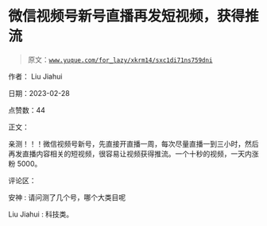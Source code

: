 # 微信视频号新号直播再发短视频，获得推流

> 原文：[`www.yuque.com/for_lazy/xkrm14/sxc1di71ns759dni`](https://www.yuque.com/for_lazy/xkrm14/sxc1di71ns759dni)

作者： Liu Jiahui 

日期：2023-02-28 

点赞数：44 

正文： 

亲测！！！微信视频号新号，先直接开直播一周，每次尽量直播一到三小时，然后再发直播内容相关的短视频，很容易让视频获得推流。一个十秒的视频，一天内涨粉 5000。 

评论区： 

安神 : 请问测了几个号，哪个大类目呢 

Liu Jiahui : 科技类。 

